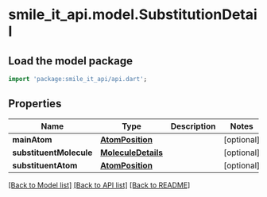 # smile_it_api.model.SubstitutionDetail

## Load the model package
```dart
import 'package:smile_it_api/api.dart';
```

## Properties
Name | Type | Description | Notes
------------ | ------------- | ------------- | -------------
**mainAtom** | [**AtomPosition**](AtomPosition.md) |  | [optional] 
**substituentMolecule** | [**MoleculeDetails**](MoleculeDetails.md) |  | [optional] 
**substituentAtom** | [**AtomPosition**](AtomPosition.md) |  | [optional] 

[[Back to Model list]](../README.md#documentation-for-models) [[Back to API list]](../README.md#documentation-for-api-endpoints) [[Back to README]](../README.md)


